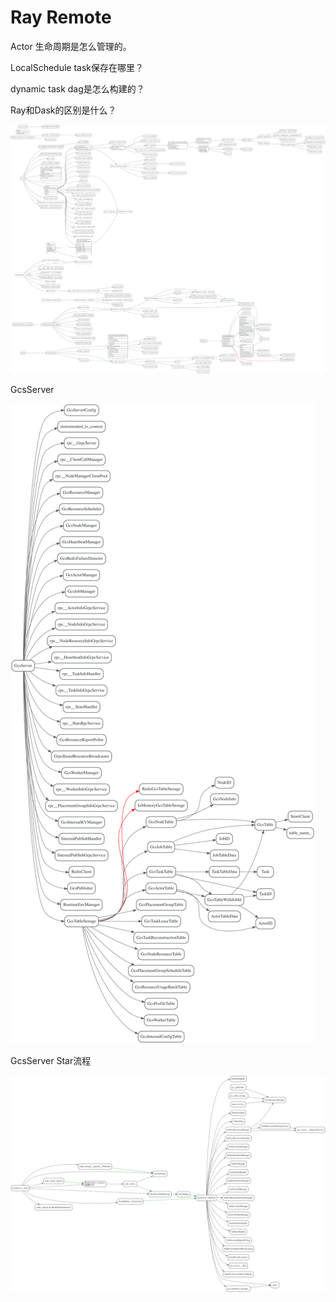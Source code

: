 # Ray Remote

Actor 生命周期是怎么管理的。

LocalSchedule task保存在哪里？

dynamic task dag是怎么构建的？

Ray和Dask的区别是什么？

![](./dots/remote.svg)


GcsServer

![](./dots/gcs.svg)

GcsServer Star流程

![](./dots/gcs_start.svg)
